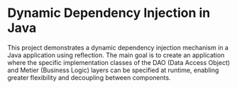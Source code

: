 # Dynamic Dependency Injection in Java

This project demonstrates a dynamic dependency injection mechanism in a Java application using reflection. The main goal is to create an application where the specific implementation classes of the DAO (Data Access Object) and Metier (Business Logic) layers can be specified at runtime, enabling greater flexibility and decoupling between components.

